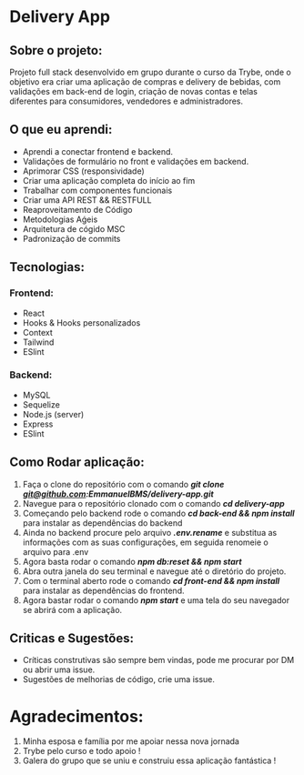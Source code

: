 # Delivery App

## Sobre o projeto:

Projeto full stack desenvolvido em grupo durante o curso da Trybe, onde o objetivo era criar uma aplicação de compras e delivery de bebidas, 
com validações em back-end de login, criação de novas contas e telas diferentes para consumidores, vendedores e administradores.

## O que eu aprendi:

- Aprendi a conectar frontend e backend.
- Validações de formulário no front e validações em backend.
- Aprimorar CSS (responsividade)
- Criar uma aplicação completa do início ao fim
- Trabalhar com componentes funcionais
- Criar uma API REST && RESTFULL
- Reaproveitamento de Código
- Metodologias Aǵeis
- Arquitetura de cógido MSC
- Padronização de commits


## Tecnologias: 

### Frontend:

- React
- Hooks & Hooks personalizados
- Context
- Tailwind
- ESlint

### Backend:

- MySQL
- Sequelize
- Node.js (server)
- Express
- ESlint

## Como Rodar aplicação:

1. Faça o clone do repositório com o comando ***git clone git@github.com:EmmanuelBMS/delivery-app.git***
2. Navegue para o repositório clonado com o comando ***cd delivery-app***
3. Começando pelo backend rode o comando ***cd back-end && npm install*** para instalar as dependências do backend
4. Ainda no backend procure pelo arquivo ***.env.rename*** e substitua as informações com as suas configurações, em seguida renomeie o arquivo para .env
5. Agora basta rodar o comando ***npm db:reset && npm start***
6. Abra outra janela do seu terminal e navegue até o diretório do projeto.
7. Com o terminal aberto rode o comando ***cd front-end && npm install*** para instalar as dependências do frontend.
8. Agora bastar rodar o comando ***npm start*** e uma tela do seu navegador se abrirá com a aplicação.

## Criticas e Sugestões:

- Críticas construtivas são sempre bem vindas, pode me procurar por DM ou abrir uma issue.
- Sugestões de melhorias de código, crie uma issue.

# Agradecimentos:

1. Minha esposa e família por me apoiar nessa nova jornada
2. Trybe pelo curso e todo apoio !
3. Galera do grupo que se uniu e construiu essa aplicação fantástica !

